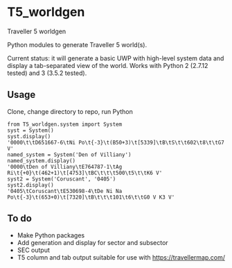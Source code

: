 # T5_worldgen
Traveller 5 worldgen

Python modules to generate Traveller 5 world(s).

Current status: it will generate a basic UWP with high-level system data and display a tab-separated view of the world. Works with Python 2 (2.7.12 tested) and 3 (3.5.2 tested).

## Usage
Clone, change directory to repo, run Python

```
from T5_worldgen.system import System
syst = System()
syst.display()
'0000\t\tD651667-6\tNi Po\t{-3}\t(B50+3)\t[5339]\tB\tS\t\t602\t8\t\tG7 V'
named_system = System('Den of Villiany')
named_system.display()
'0000\tDen of Villiany\tE764787-1\tAg Ri\t{+0}\t(462+1)\t[4753]\tBC\t\t\t500\t5\t\tK6 V'
syst2 = System('Coruscant', '0405')
syst2.display()
'0405\tCoruscant\tE530698-4\tDe Ni Na Po\t{-3}\t(653+0)\t[7320]\tB\t\t\t101\t6\t\tG0 V K3 V'
```

## To do
- Make Python packages
- Add generation and display for sector and subsector 
- SEC output
- T5 column and tab output suitable for use with https://travellermap.com/

